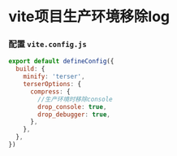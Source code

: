 # vite项目生产环境移除log

### 配置 `vite.config.js`

```js
export default defineConfig({
  build: {
    minify: 'terser',
    terserOptions: {
      compress: {
        //生产环境时移除console
        drop_console: true,
        drop_debugger: true,
      },
    },
  },
})
```

